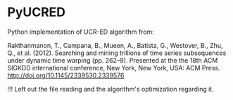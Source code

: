 # PyUCRED

Python implementation of UCR-ED algorithm from:

Rakthanmanon, T., Campana, B., Mueen, A., Batista, G., Westover, B., Zhu, Q., et al. (2012). 
Searching and mining trillions of time series subsequences under dynamic time warping (pp. 262–9). 
Presented at the the 18th ACM SIGKDD international conference, New York, New York, USA: ACM Press. 
http://doi.org/10.1145/2339530.2339576

!!! Left out the file reading and the algorithm's optimization regarding it.
